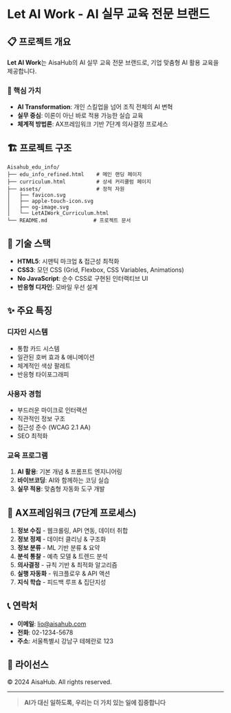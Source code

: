 # Let AI Work - AI 실무 교육 전문 브랜드

## 📋 프로젝트 개요

**Let AI Work**는 AisaHub의 AI 실무 교육 전문 브랜드로, 기업 맞춤형 AI 활용 교육을 제공합니다.

### 🎯 핵심 가치
- **AI Transformation**: 개인 스킬업을 넘어 조직 전체의 AI 변혁
- **실무 중심**: 이론이 아닌 바로 적용 가능한 실습 교육
- **체계적 방법론**: AX프레임워크 기반 7단계 의사결정 프로세스

## 🏗️ 프로젝트 구조

```
Aisahub_edu_info/
├── edu_info_refined.html    # 메인 랜딩 페이지
├── curriculum.html          # 상세 커리큘럼 페이지
├── assets/                  # 정적 자원
│   ├── favicon.svg
│   ├── apple-touch-icon.svg
│   ├── og-image.svg
│   └── LetAIWork_Curriculum.html
└── README.md               # 프로젝트 문서
```

## 🎨 기술 스택

- **HTML5**: 시맨틱 마크업 & 접근성 최적화
- **CSS3**: 모던 CSS (Grid, Flexbox, CSS Variables, Animations)
- **No JavaScript**: 순수 CSS로 구현된 인터랙티브 UI
- **반응형 디자인**: 모바일 우선 설계

## ✨ 주요 특징

### 디자인 시스템
- 통합 카드 시스템
- 일관된 호버 효과 & 애니메이션
- 체계적인 색상 팔레트
- 반응형 타이포그래피

### 사용자 경험
- 부드러운 마이크로 인터랙션
- 직관적인 정보 구조
- 접근성 준수 (WCAG 2.1 AA)
- SEO 최적화

### 교육 프로그램
1. **AI 활용**: 기본 개념 & 프롬프트 엔지니어링
2. **바이브코딩**: AI와 함께하는 코딩 실습
3. **실무 적용**: 맞춤형 자동화 도구 개발

## 🚀 AX프레임워크 (7단계 프로세스)

1. **정보 수집** - 웹크롤링, API 연동, 데이터 취합
2. **정보 정제** - 데이터 클리닝 & 구조화
3. **정보 분류** - ML 기반 분류 & 요약
4. **분석 통찰** - 예측 모델 & 트렌드 분석
5. **의사결정** - 규칙 기반 & 최적화 알고리즘
6. **실행 자동화** - 워크플로우 & API 액션
7. **지식 학습** - 피드백 루프 & 집단지성

## 📞 연락처

- **이메일**: lio@aisahub.com
- **전화**: 02-1234-5678
- **주소**: 서울특별시 강남구 테헤란로 123

## 📄 라이선스

© 2024 AisaHub. All rights reserved.

---

> **AI가 대신 일하도록, 우리는 더 가치 있는 일에 집중합니다**
